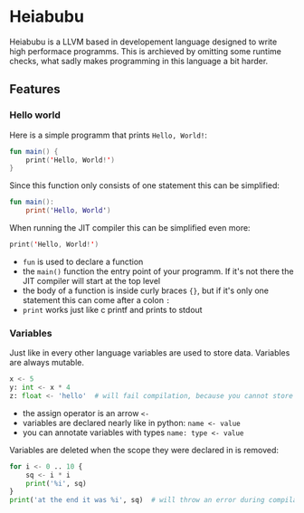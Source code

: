 # Heiabubu #
Heiabubu is a LLVM based in developement language designed to write high performace programms. 
This is archieved by omitting some runtime checks, what sadly makes programming in this language a bit harder.

## Features ##

### Hello world ###
Here is a simple programm that prints `Hello, World!`:
```kotlin
fun main() {
    print('Hello, World!')
}
```
Since this function only consists of one statement this can be simplified:
```kotlin
fun main():
    print('Hello, World')
```
When running the JIT compiler this can be simplified even more:
```kotlin
print('Hello, World!')
```
 - `fun` is used to declare a function
 - the `main()` function the entry point of your programm. If it's not there the JIT compiler will start at the top level
 - the body of a function is inside curly braces `{}`, but if it's only one statement this can come after a colon `:`
 - `print` works just like c printf and prints to stdout

### Variables ###
Just like in every other language variables are used to store data. Variables are always mutable.
```python
x <- 5 
y: int <- x * 4
z: float <- 'hello'  # will fail compilation, because you cannot store a str to a float
```
 - the assign operator is an arrow `<-`
 - variables are declared nearly like in python: `name <- value`
 - you can annotate variables with types `name: type <- value`

Variables are deleted when the scope they were declared in is removed:
```python
for i <- 0 .. 10 {
    sq <- i * i
    print('%i', sq)
}
print('at the end it was %i', sq)  # will throw an error during compilation
```
